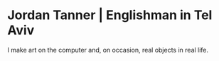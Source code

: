 # Jordan Tanner | Englishman in Tel Aviv

I make art on the computer and, on occasion, real objects in real life.
